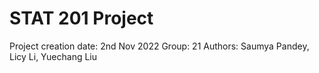 # STAT 201 Project

Project creation date: 2nd Nov 2022
Group: 21
Authors: Saumya Pandey, Licy Li, Yuechang Liu
